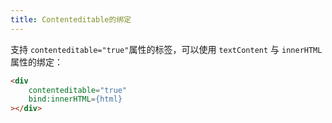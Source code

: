 ```yaml
---
title: Contenteditable的绑定
---
```


支持 `contenteditable="true"`属性的标签，可以使用 `textContent` 与 `innerHTML` 属性的绑定：

```html
<div
	contenteditable="true"
	bind:innerHTML={html}
></div>
```